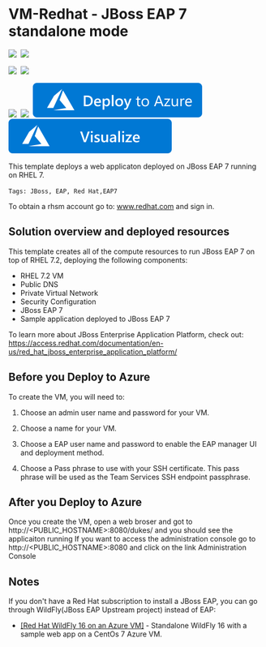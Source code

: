 # VM-Redhat - JBoss EAP 7 standalone mode

<IMG SRC="https://azurequickstartsservice.blob.core.windows.net/badges/jboss-eap-standalone-rhel7/PublicLastTestDate.svg" />&nbsp;
<IMG SRC="https://azurequickstartsservice.blob.core.windows.net/badges/jboss-eap-standalone-rhel7/PublicDeployment.svg" />&nbsp;

<IMG SRC="https://azurequickstartsservice.blob.core.windows.net/badges/jboss-eap-standalone-rhel7/FairfaxLastTestDate.svg" />&nbsp;
<IMG SRC="https://azurequickstartsservice.blob.core.windows.net/badges/jboss-eap-standalone-rhel7/FairfaxDeployment.svg" />&nbsp;

<IMG SRC="https://azurequickstartsservice.blob.core.windows.net/badges/jboss-eap-standalone-rhel7/BestPracticeResult.svg" />&nbsp;
<IMG SRC="https://azurequickstartsservice.blob.core.windows.net/badges/jboss-eap-standalone-rhel7/CredScanResult.svg" />&nbsp;
<a href="https://portal.azure.com/#create/Microsoft.Template/uri/https%3A%2F%2Fraw.githubusercontent.com%2Fazure%2Fazure-quickstart-templates%2Fmaster%2Fvsts-tomcat-redhat-vm%2Fazuredeploy.json" target="_blank">
    <img src="https://raw.githubusercontent.com/Azure/azure-quickstart-templates/master/1-CONTRIBUTION-GUIDE/images/deploytoazure.svg?sanitize=true"/>
</a>
<a href="http://armviz.io/#/?load=https%3A%2F%2Fraw.githubusercontent.com%2Fazure%2Fazure-quickstart-templates%2Fmaster%2Fvsts-tomcat-redhat-vm%2Fazuredeploy.json" target="_blank">
    <img src="https://raw.githubusercontent.com/Azure/azure-quickstart-templates/master/1-CONTRIBUTION-GUIDE/images/visualizebutton.svg?sanitize=true"/>
</a>

This template deploys a web applicaton deployed on JBoss EAP 7 running on RHEL 7. 

`Tags: JBoss, EAP, Red Hat,EAP7`

To obtain a rhsm account go to: www.redhat.com and sign in.

## Solution overview and deployed resources
This template creates all of the compute resources to run JBoss EAP 7 on top of RHEL 7.2, deploying the following components:
- RHEL 7.2 VM 
- Public DNS 
- Private Virtual Network 
- Security Configuration 
- JBoss EAP 7
- Sample application deployed to JBoss EAP 7

To learn more about JBoss Enterprise Application Platform, check out:
https://access.redhat.com/documentation/en-us/red_hat_jboss_enterprise_application_platform/


## Before you Deploy to Azure

To create the VM, you will need to:

1. Choose an admin user name and password for your VM.  

2. Choose a name for your VM. 

3. Choose a EAP user name and password to enable the EAP manager UI and deployment method. 

4. Choose a Pass phrase to use with your SSH certificate.  This pass phrase will be used as the Team Services SSH endpoint passphrase.

## After you Deploy to Azure

Once you create the VM, open a web broser and got to http://<PUBLIC_HOSTNAME>:8080/dukes/ and you should see the applicaiton running
If you want to access the administration console go to http://<PUBLIC_HOSTNAME>:8080 and click on the link Administration Console 

## Notes

If you don't have a Red Hat subscription to install a JBoss EAP, you can go through WildFly(JBoss EAP Upstream project) instead of EAP:

*  <a href="https://github.com/Azure/azure-quickstart-templates/tree/master/wildfly-standalone-centos7" target="_blank"> [Red Hat WildFly 16 on an Azure VM]</a> - Standalone WildFly 16 with a sample web app on a CentOs 7 Azure VM.


